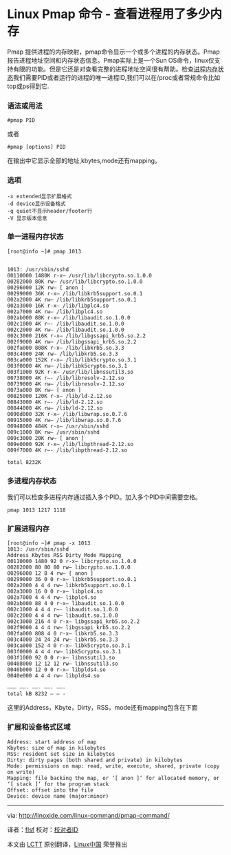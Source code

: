 Linux Pmap 命令 - 查看进程用了多少内存
================================================================================
Pmap 提供进程的内存映射，pmap命令显示一个或多个进程的内存状态。Pmap报告进程地址空间和内存状态信息。Pmap实际上是一个Sun OS命令，linux仅支持有限的功能。但是它还是对查看完整的进程地址空间很有帮助。检查[进程内存状态][1]我们需要PID或者运行的进程的唯一进程ID,我们可以在/proc或者常规命令比如top或ps得到它.

### 语法或用法  ###

    #pmap PID

或者

    #pmap [options] PID

在输出中它显示全部的地址,kbytes,mode还有mapping。

### 选项 ###

    -x extended显示扩展格式
    -d device显示设备格式
    -q quiet不显示header/footer行
    -V 显示版本信息

### 单一进程内存状态 ###

    [root@info ~]# pmap 1013


    1013: /usr/sbin/sshd
    00110000 1480K r-x– /usr/lib/libcrypto.so.1.0.0
    00282000 80K rw— /usr/lib/libcrypto.so.1.0.0
    00296000 12K rw— [ anon ]
    00299000 36K r-x– /lib/libkrb5support.so.0.1
    002a2000 4K rw— /lib/libkrb5support.so.0.1
    002a3000 16K r-x– /lib/libplc4.so
    002a7000 4K rw— /lib/libplc4.so
    002ab000 88K r-x– /lib/libaudit.so.1.0.0
    002c1000 4K r—- /lib/libaudit.so.1.0.0
    002c2000 4K rw— /lib/libaudit.so.1.0.0
    002c3000 216K r-x– /lib/libgssapi_krb5.so.2.2
    002f9000 4K rw— /lib/libgssapi_krb5.so.2.2
    002fa000 808K r-x– /lib/libkrb5.so.3.3
    003c4000 24K rw— /lib/libkrb5.so.3.3
    003ca000 152K r-x– /lib/libk5crypto.so.3.1
    003f0000 4K rw— /lib/libk5crypto.so.3.1
    003f1000 92K r-x– /usr/lib/libnssutil3.so
    00738000 4K r—- /lib/libresolv-2.12.so
    00739000 4K rw— /lib/libresolv-2.12.so
    0073a000 8K rw— [ anon ]
    00825000 120K r-x– /lib/ld-2.12.so
    00843000 4K r—- /lib/ld-2.12.so
    00844000 4K rw— /lib/ld-2.12.so
    0090d000 32K r-x– /lib/libwrap.so.0.7.6
    00915000 4K rw— /lib/libwrap.so.0.7.6
    00948000 484K r-x– /usr/sbin/sshd
    009c1000 8K rw— /usr/sbin/sshd
    009c3000 20K rw— [ anon ]
    009e0000 92K r-x– /lib/libpthread-2.12.so
    009f7000 4K r—- /lib/libpthread-2.12.so
    
    total 8232K

### 多进程内存状态 ###

我们可以检查多进程内存通过插入多个PID。加入多个PID中间需要空格。

    pmap 1013 1217 1118

### 扩展进程内存 ###

    [root@info ~]# pmap -x 1013
    1013: /usr/sbin/sshd
    Address Kbytes RSS Dirty Mode Mapping
    00110000 1480 92 0 r-x– libcrypto.so.1.0.0
    00282000 80 80 80 rw— libcrypto.so.1.0.0
    00296000 12 8 4 rw— [ anon ]
    00299000 36 0 0 r-x– libkrb5support.so.0.1
    002a2000 4 4 4 rw— libkrb5support.so.0.1
    002a3000 16 0 0 r-x– libplc4.so
    002a7000 4 4 4 rw— libplc4.so
    002ab000 88 4 0 r-x– libaudit.so.1.0.0
    002c1000 4 4 4 r—- libaudit.so.1.0.0
    002c2000 4 4 4 rw— libaudit.so.1.0.0
    002c3000 216 4 0 r-x– libgssapi_krb5.so.2.2
    002f9000 4 4 4 rw— libgssapi_krb5.so.2.2
    002fa000 808 4 0 r-x– libkrb5.so.3.3
    003c4000 24 24 24 rw— libkrb5.so.3.3
    003ca000 152 4 0 r-x– libk5crypto.so.3.1
    003f0000 4 4 4 rw— libk5crypto.so.3.1
    003f1000 92 0 0 r-x– libnssutil3.so
    00408000 12 12 12 rw— libnssutil3.so
    0040b000 12 0 0 r-x– libplds4.so
    0040e000 4 4 4 rw— libplds4.so
    
    ——– ——- ——- ——- ——-
    total kB 8232 – – -

这里的Address，Kbyte，Dirty，RSS，mode还有mapping包含在下面

### 扩展和设备格式区域 ###

    Address: start address of map
    Kbytes: size of map in kilobytes
    RSS: resident set size in kilobytes
    Dirty: dirty pages (both shared and private) in kilobytes
    Mode: permissions on map: read, write, execute, shared, private (copy on write)
    Mapping: file backing the map, or ‘[ anon ]‘ for allocated memory, or ‘[ stack ]‘ for the program stack
    Offset: offset into the file
    Device: device name (major:minor)

--------------------------------------------------------------------------------

via: http://linoxide.com/linux-command/pmap-command/

译者：[flsf](https://github.com/flsf) 校对：[校对者ID](https://github.com/校对者ID)

本文由 [LCTT](https://github.com/LCTT/TranslateProject) 原创翻译，[Linux中国](http://linux.cn/) 荣誉推出

[1]:http://www.linoxide.com/linux-shell-script/linux-memory-usage-program/
